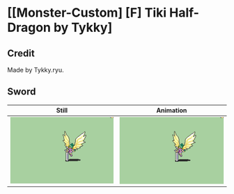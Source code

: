 # [\[Monster-Custom\] \[F\] Tiki Half-Dragon by Tykky]

## Credit

Made by Tykky.ryu.
	
## Sword

| Still | Animation |
| :---: | :-------: |
| ![Sword still](./Sword_000.png) | ![Sword animation](./Sword.gif) |
